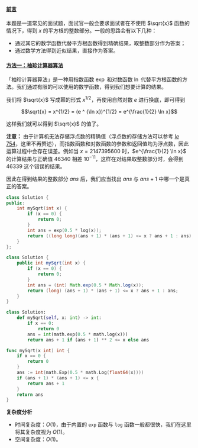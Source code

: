 ﻿#### [前言](https://leetcode.cn/problems/jJ0w9p/solutions/1398892/qiu-ping-fang-gen-by-leetcode-solution-ybnw/)

本题是一道常见的面试题，面试官一般会要求面试者在不使用 $\sqrt{x}$ 函数的情况下，得到 $x$ 的平方根的整数部分。一般的思路会有以下几种：

-   通过其它的数学函数代替平方根函数得到精确结果，取整数部分作为答案；
-   通过数学方法得到近似结果，直接作为答案。

#### [方法一：袖珍计算器算法](https://leetcode.cn/problems/jJ0w9p/solutions/1398892/qiu-ping-fang-gen-by-leetcode-solution-ybnw/)

「袖珍计算器算法」是一种用指数函数 $\exp$ 和对数函数 $\ln$ 代替平方根函数的方法。我们通过有限的可以使用的数学函数，得到我们想要计算的结果。

我们将 $\sqrt{x}$ 写成幂的形式 $x^{1/2}$，再使用自然对数 $e$ 进行换底，即可得到

$$\sqrt{x} = x^{1/2} = (e ^ {\ln x})^{1/2} = e^{\frac{1}{2} \ln x}$$

这样我们就可以得到 $\sqrt{x}$ 的值了。

**注意：** 由于计算机无法存储浮点数的精确值（浮点数的存储方法可以参考 [I$e$ 754](https://leetcode.cn/link/?target=https%3A%2F%2Fbaike.baidu.com%2Fitem%2FI$e$%20754)，这里不再赘述），而指数函数和对数函数的参数和返回值均为浮点数，因此运算过程中会存在误差。例如当 $x = 2147395600$ 时，$e^{\frac{1}{2} \ln x}$ 的计算结果与正确值 $46340$ 相差 $10^{-11}$，这样在对结果取整数部分时，会得到 $46339$ 这个错误的结果。

因此在得到结果的整数部分 $ans$ 后，我们应当找出 $ans$ 与 $ans + 1$ 中哪一个是真正的答案。

```cpp
class Solution {
public:
    int mySqrt(int x) {
        if (x == 0) {
            return 0;
        }
        int ans = exp(0.5 * log(x));
        return ((long long)(ans + 1) * (ans + 1) <= x ? ans + 1 : ans);
    }
};
```

```java
class Solution {
    public int mySqrt(int x) {
        if (x == 0) {
            return 0;
        }
        int ans = (int) Math.exp(0.5 * Math.log(x));
        return (long) (ans + 1) * (ans + 1) <= x ? ans + 1 : ans;
    }
}
```

```python
class Solution:
    def mySqrt(self, x: int) -> int:
        if x == 0:
            return 0
        ans = int(math.exp(0.5 * math.log(x)))
        return ans + 1 if (ans + 1) ** 2 <= x else ans
```

```go
func mySqrt(x int) int {
    if x == 0 {
        return 0
    }
    ans := int(math.Exp(0.5 * math.Log(float64(x))))
    if (ans + 1) * (ans + 1) <= x {
        return ans + 1
    }
    return ans
}
```

**复杂度分析**

-   时间复杂度：$O(1)$，由于内置的 `exp` 函数与 `log` 函数一般都很快，我们在这里将其复杂度视为 $O(1)$。
-   空间复杂度：$O(1)$。
